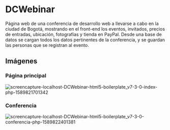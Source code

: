 # DCWebinar
Página web de una conferencia de desarrollo web a llevarse a cabo en la ciudad de Bogotá, mostrando en el front-end los eventos, invitados, 
precios de entradas, ubicación, fotografías y tienda en PayPal. Desde una base de datos se cargan todos los datos pertinentes de la conferencia,
y se guardan las personas que se registran al evento. 


## Imágenes

### Página principal 

![screencapture-localhost-DCWebinar-html5-boilerplate_v7-3-0-index-php-1589821701342](https://user-images.githubusercontent.com/65259231/82241397-b2ae3600-9901-11ea-994c-4a451e995c72.png)

### Conferencia 

![screencapture-localhost-DCWebinar-html5-boilerplate_v7-3-0-conferencia-php-1589822401381](https://user-images.githubusercontent.com/65259231/82241560-fbfe8580-9901-11ea-8882-27e0eb1d5f24.png)
